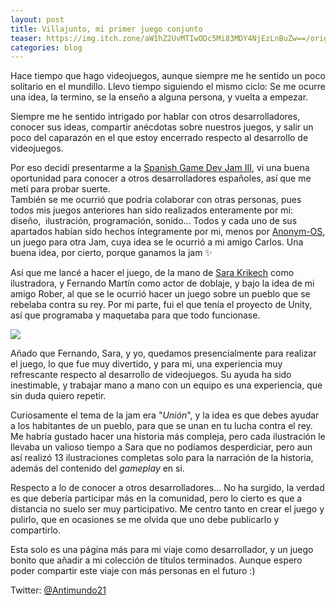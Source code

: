 ```yaml
---
layout: post
title: Villajunto, mi primer juego conjunto
teaser: https://img.itch.zone/aW1hZ2UvMTIwODc5Mi83MDY4NjEzLnBuZw==/original/XDj34u.png
categories: blog
---
```


Hace tiempo que hago videojuegos, aunque siempre me he sentido un poco solitario en el mundillo. Llevo tiempo siguiendo el mismo ciclo: Se me ocurre una idea, la termino, se la enseño a alguna persona, y vuelta a empezar.

Siempre me he sentido intrigado por hablar con otros desarrolladores, conocer sus ideas, compartir anécdotas sobre nuestros juegos, y salir un poco del caparazón en el que estoy encerrado respecto al desarrollo de videojuegos.

Por eso decidí presentarme a la [Spanish Game Dev Jam III](https://itch.io/jam/spain-game-devs-jam-iii), vi una buena oportunidad para conocer a otros desarrolladores españoles, así que me metí para probar suerte.\
También se me ocurrió que podría colaborar con otras personas, pues todos mis juegos anteriores han sido realizados enteramente por mi: diseño,  ilustración, programación, sonido... Todos y cada uno de sus apartados habían sido hechos íntegramente por mi, menos por [Anonym-OS](https://antimundo.itch.io/anonym-os), un juego para otra Jam, cuya idea se le ocurrió a mi amigo Carlos. Una buena idea, por cierto, porque ganamos la jam ✨

Así que me lancé a hacer el juego, de la mano de [Sara Krikech](https://www.instagram.com/krikeshh/) como ilustradora, y Fernando Martín como actor de doblaje, y bajo la idea de mi amigo Rober, al que se le ocurrió hacer un juego sobre un pueblo que se rebelaba contra su rey. Por mi parte, fui el que tenía el proyecto de Unity, así que programaba y maquetaba para que todo funcionase.

![](https://img.itch.zone/aW1hZ2UvMTIwODc5Mi83MDY4NjEzLnBuZw==/original/XDj34u.png)

Añado que Fernando, Sara, y yo, quedamos presencialmente para realizar el juego, lo que fue muy divertido, y para mi, una experiencia muy refrescante respecto al desarrollo de videojuegos. Su ayuda ha sido inestimable, y trabajar mano a mano con un equipo es una experiencia, que sin duda quiero repetir.

Curiosamente el tema de la jam era "*Unión*", y la idea es que debes ayudar a los habitantes de un pueblo, para que se unan en tu lucha contra el rey. Me habría gustado hacer una historia más compleja, pero cada ilustración le llevaba un valioso tiempo a Sara que no podíamos desperdiciar, pero aun así realizó 13 ilustraciones completas solo para la narración de la historia, además del contenido del *gameplay* en si.

Respecto a lo de conocer a otros desarrolladores... No ha surgido, la verdad es que debería participar más en la comunidad, pero lo cierto es que a distancia no suelo ser muy participativo. Me centro tanto en crear el juego y pulirlo, que en ocasiones se me olvida que uno debe publicarlo y compartirlo.

Esta solo es una página más para mi viaje como desarrollador, y un juego bonito que añadir a mi colección de títulos terminados. Aunque espero poder compartir este viaje con más personas en el futuro :)

Twitter: [@Antimundo21](https://twitter.com/antimundo21)